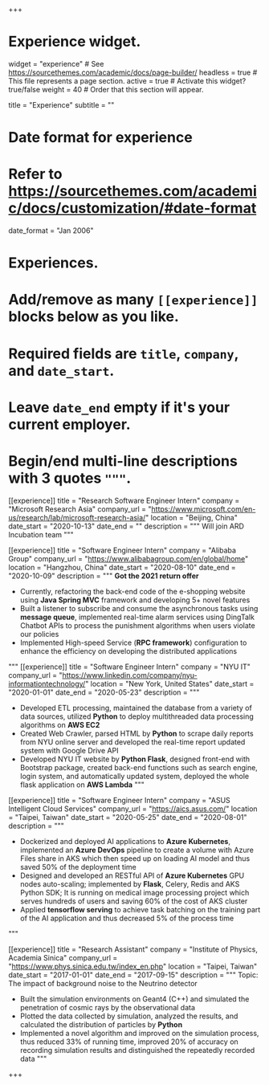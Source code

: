 +++
# Experience widget.
widget = "experience"  # See https://sourcethemes.com/academic/docs/page-builder/
headless = true  # This file represents a page section.
active = true  # Activate this widget? true/false
weight = 40  # Order that this section will appear.

title = "Experience"
subtitle = ""

# Date format for experience
#   Refer to https://sourcethemes.com/academic/docs/customization/#date-format
date_format = "Jan 2006"

# Experiences.
#   Add/remove as many `[[experience]]` blocks below as you like.
#   Required fields are `title`, `company`, and `date_start`.
#   Leave `date_end` empty if it's your current employer.
#   Begin/end multi-line descriptions with 3 quotes `"""`.

[[experience]]
  title = "Research Software Engineer Intern"
  company = "Microsoft Research Asia"
  company_url = "https://www.microsoft.com/en-us/research/lab/microsoft-research-asia/"
  location = "Beijing, China"
  date_start = "2020-10-13"
  date_end = ""
  description = """
  Will join ARD Incubation team
  """

[[experience]]
  title = "Software Engineer Intern"
  company = "Alibaba Group"
  company_url = "https://www.alibabagroup.com/en/global/home"
  location = "Hangzhou, China"
  date_start = "2020-08-10"
  date_end = "2020-10-09"
  description = """
  **Got the 2021 return offer**
  * Currently, refactoring the back-end code of the e-shopping website using **Java Spring MVC** framework and developing 5+ novel features
  * Built a listener to subscribe and consume the asynchronous tasks using **message queue**, implemented real-time alarm services using DingTalk Chatbot APIs to process the punishment algorithms when users violate our policies
  * Implemented High-speed Service (**RPC framework**) configuration to enhance the efficiency on developing the distributed applications 

  """
[[experience]]
  title = "Software Engineer Intern"
  company = "NYU IT"
  company_url = "https://www.linkedin.com/company/nyu-informationtechnology/"
  location = "New York, United States"
  date_start = "2020-01-01"
  date_end = "2020-05-23"
  description = """
  * Developed ETL processing, maintained the database from a variety of data sources, utilized **Python** to deploy multithreaded data processing algorithms on **AWS EC2**
  * Created Web Crawler, parsed HTML by **Python** to scrape daily reports from NYU online server and developed the real-time report updated system with Google Drive API
  * Developed NYU IT website by **Python Flask**, designed front-end with Bootstrap package, created back-end functions such as search engine, login system, and automatically updated system, deployed the whole flask application on **AWS Lambda**
  """

[[experience]]
  title = "Software Engineer Intern"
  company = "ASUS Intelligent Cloud Services"
  company_url = "https://aics.asus.com/"
  location = "Taipei, Taiwan"
  date_start = "2020-05-25"
  date_end = "2020-08-01"
  description = """
  * Dockerized and deployed AI applications to **Azure Kubernetes**, implemented an **Azure DevOps** pipeline to create a volume with Azure Files share in AKS which then speed up on loading AI model and thus saved 50% of the deployment time
  * Designed and developed an RESTful API of **Azure Kubernetes** GPU nodes auto-scaling; implemented by **Flask**, Celery, Redis and AKS Python SDK; It is running on medical image processing project which serves hundreds of users and saving 60% of the cost of AKS cluster
  * Applied **tensorflow serving** to achieve task batching on the training part of the AI application and thus decreased 5% of the process time

  """

[[experience]]
  title = "Research Assistant"
  company = "Institute of Physics, Academia Sinica"
  company_url = "https://www.phys.sinica.edu.tw/index_en.php"
  location = "Taipei, Taiwan"
  date_start = "2017-01-01"
  date_end = "2017-09-15"
  description = """
  Topic: The impact of background noise to the Neutrino detector
  * Built the simulation environments on Geant4 (C++) and simulated the penetration of cosmic rays by the observational data
  * Plotted the data collected by simulation, analyzed the results, and calculated the distribution of particles by **Python**
  * Implemented a novel algorithm and improved on the simulation process, thus reduced 33% of running time, improved 20% of accuracy on recording simulation results and distinguished the repeatedly recorded data
  """

+++
